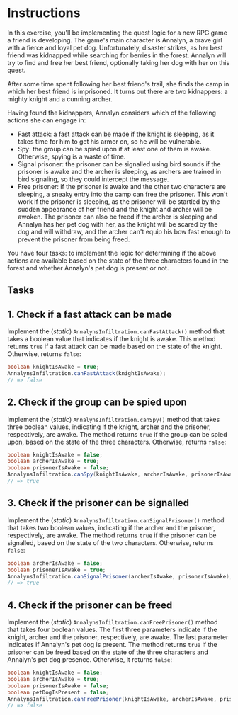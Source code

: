 # Instructions

In this exercise, you'll be implementing the quest logic for a new RPG game a friend is developing. The game's main character is Annalyn, a brave girl with a fierce and loyal pet dog. Unfortunately, disaster strikes, as her best friend was kidnapped while searching for berries in the forest. Annalyn will try to find and free her best friend, optionally taking her dog with her on this quest.

After some time spent following her best friend's trail, she finds the camp in which her best friend is imprisoned. It turns out there are two kidnappers: a mighty knight and a cunning archer.

Having found the kidnappers, Annalyn considers which of the following actions she can engage in:

- Fast attack: a fast attack can be made if the knight is sleeping, as it takes time for him to get his armor on, so he will be vulnerable.
- Spy: the group can be spied upon if at least one of them is awake. Otherwise, spying is a waste of time.
- Signal prisoner: the prisoner can be signalled using bird sounds if the prisoner is awake and the archer is sleeping, as archers are trained in bird signaling, so they could intercept the message.
- Free prisoner: if the prisoner is awake and the other two characters are sleeping, a sneaky entry into the camp can free the prisoner. This won't work if the prisoner is sleeping, as the prisoner will be startled by the sudden appearance of her friend and the knight and archer will be awoken. The prisoner can also be freed if the archer is sleeping and Annalyn has her pet dog with her, as the knight will be scared by the dog and will withdraw, and the archer can't equip his bow fast enough to prevent the prisoner from being freed.

You have four tasks: to implement the logic for determining if the above actions are available based on the state of the three characters found in the forest and whether Annalyn's pet dog is present or not.

## Tasks

## 1. Check if a fast attack can be made

Implement the (_static_) `AnnalynsInfiltration.canFastAttack()` method that takes a boolean value that indicates if the knight is awake. This method returns `true` if a fast attack can be made based on the state of the knight. Otherwise, returns `false`:

```java
boolean knightIsAwake = true;
AnnalynsInfiltration.canFastAttack(knightIsAwake);
// => false
```

## 2. Check if the group can be spied upon

Implement the (_static_) `AnnalynsInfiltration.canSpy()` method that takes three boolean values, indicating if the knight, archer and the prisoner, respectively, are awake. The method returns `true` if the group can be spied upon, based on the state of the three characters. Otherwise, returns `false`:

```java
boolean knightIsAwake = false;
boolean archerIsAwake = true;
boolean prisonerIsAwake = false;
AnnalynsInfiltration.canSpy(knightIsAwake, archerIsAwake, prisonerIsAwake);
// => true
```

## 3. Check if the prisoner can be signalled

Implement the (_static_) `AnnalynsInfiltration.canSignalPrisoner()` method that takes two boolean values, indicating if the archer and the prisoner, respectively, are awake. The method returns `true` if the prisoner can be signalled, based on the state of the two characters. Otherwise, returns `false`:

```java
boolean archerIsAwake = false;
boolean prisonerIsAwake = true;
AnnalynsInfiltration.canSignalPrisoner(archerIsAwake, prisonerIsAwake);
// => true
```

## 4. Check if the prisoner can be freed

Implement the (_static_) `AnnalynsInfiltration.canFreePrisoner()` method that takes four boolean values. The first three parameters indicate if the knight, archer and the prisoner, respectively, are awake. The last parameter indicates if Annalyn's pet dog is present. The method returns `true` if the prisoner can be freed based on the state of the three characters and Annalyn's pet dog presence. Otherwise, it returns `false`:

```java
boolean knightIsAwake = false;
boolean archerIsAwake = true;
boolean prisonerIsAwake = false;
boolean petDogIsPresent = false;
AnnalynsInfiltration.canFreePrisoner(knightIsAwake, archerIsAwake, prisonerIsAwake, petDogIsPresent);
// => false
```

